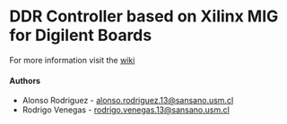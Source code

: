 # DDR Controller based on Xilinx MIG for Digilent Boards

For more information visit the [wiki](https://github.com/alonsorb/ddr-ram-controller-mig/wiki/Home)

#### Authors

* Alonso Rodriguez - alonso.rodriguez.13@sansano.usm.cl
* Rodrigo Venegas - rodrigo.venegas.13@sansano.usm.cl
